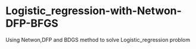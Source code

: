 # Logistic_regression-with-Netwon-DFP-BFGS
Using Netwon,DFP and BDGS method to solve Logistic_regression problom

